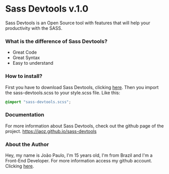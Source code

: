 Sass Devtools v.1.0
===================
Sass Devtools is an Open Source tool with features that will help your productivity with the SASS.

### What is the difference of Sass Devtools?
- Great Code
- Great Syntax
- Easy to understand

### How to install?
First you have to download Sass Devtools, clicking <a href="https://jaoz.github.io/sass-devtools">here</a>.
Then you import the sass-devtools.scss to your style.scss file. Like this:

``` css
@import "sass-devtools.scss";
```
### Documentation
For more information about Sass Devtools, check out the github page of the project. https://jaoz.github.io/sass-devtools

### About the Author
Hey, my name is João Paulo, I'm 15 years old, I'm from Brazil and I'm a Front-End Developer.
For more information access my github account. Clicking <a href="https://github.com/jaoz">here</a>.
